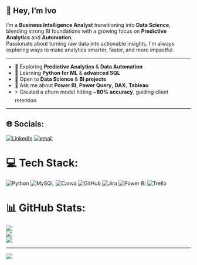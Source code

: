 <!--
## Hi there 👋


**ivopetrov11/ivopetrov11** is a ✨ _special_ ✨ repository because its `README.md` (this file) appears on your GitHub profile.

Here are some ideas to get you started:

- 🔭 I’m currently working on **improving my Data Science skills**
- 🌱 I’m currently learning **Python**
- 👯 I’m looking to collaborate on anything Data Science
- 🤔 I’m looking for help with 
- 💬 Ask me about ...
- 📫 How to reach me: ...
- 😄 Pronouns: ...
- ⚡ Fun fact: ...
-->

## 👋 Hey, I’m Ivo

I’m a **Business Intelligence Analyst** transitioning into **Data Science**, blending strong BI foundations with a growing focus on **Predictive Analytics** and **Automation**.  
Passionate about turning raw data into actionable insights, I’m always exploring ways to make analytics smarter, faster, and more impactful.

---

- 🔭 Exploring **Predictive Analytics** & **Data Automation**  
- 🌱 Learning **Python for ML** & **advanced SQL**  
- 👯 Open to **Data Science** & **BI projects**  
- 💬 Ask me about **Power BI**, **Power Query**, **DAX**, **Tableau**  
- ⚡ Created a churn model hitting ~**80% accuracy**, guiding client retention  

---

<!-- 📫 **Connect with me:** [LinkedIn](https://www.linkedin.com/in/petrov-y-ivo/) | [GitHub](https://github.com/ivopetrov11)  -->


## 🌐 Socials:
[![LinkedIn](https://img.shields.io/badge/LinkedIn-%230077B5.svg?logo=linkedin&logoColor=white)](https://linkedin.com/in/https://www.linkedin.com/in/petrov-y-ivo/) [![email](https://img.shields.io/badge/Email-D14836?logo=gmail&logoColor=white)](mailto:petrov.y.ivo@gmail.com) 

# 💻 Tech Stack:
![Python](https://img.shields.io/badge/python-3670A0?style=flat&logo=python&logoColor=ffdd54) ![MySQL](https://img.shields.io/badge/mysql-4479A1.svg?style=flat&logo=mysql&logoColor=white) ![Canva](https://img.shields.io/badge/Canva-%2300C4CC.svg?style=flat&logo=Canva&logoColor=white) ![GitHub](https://img.shields.io/badge/github-%23121011.svg?style=flat&logo=github&logoColor=white) ![Jira](https://img.shields.io/badge/jira-%230A0FFF.svg?style=flat&logo=jira&logoColor=white) ![Power Bi](https://img.shields.io/badge/power_bi-F2C811?style=flat&logo=powerbi&logoColor=black) ![Trello](https://img.shields.io/badge/Trello-%23026AA7.svg?style=flat&logo=Trello&logoColor=white)
# 📊 GitHub Stats:
![](https://github-readme-stats.vercel.app/api?username=ivopetrov11&theme=prussian&hide_border=false&include_all_commits=false&count_private=false)<br/>
![](https://nirzak-streak-stats.vercel.app/?user=ivopetrov11&theme=prussian&hide_border=false)<br/>
![](https://github-readme-stats.vercel.app/api/top-langs/?username=ivopetrov11&theme=prussian&hide_border=false&include_all_commits=false&count_private=false&layout=compact)

---
[![](https://visitcount.itsvg.in/api?id=ivopetrov11&icon=0&color=0)](https://visitcount.itsvg.in)

<!-- Proudly created with GPRM ( https://gprm.itsvg.in ) -->


